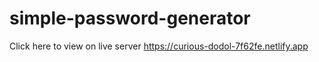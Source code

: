 # simple-password-generator

Click here to view on live server https://curious-dodol-7f62fe.netlify.app
